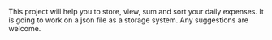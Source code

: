 This project will help you to store, view, sum and sort your daily expenses. It is going to work on a json file as a storage system. Any suggestions are welcome.
